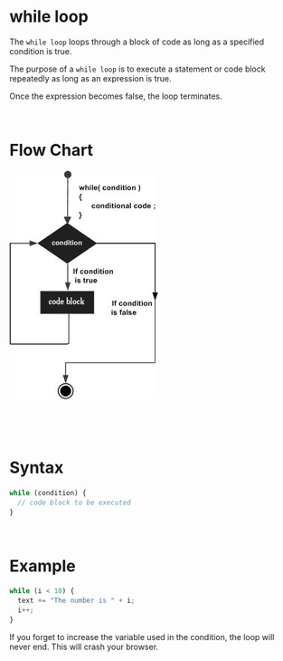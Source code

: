 # while loop

The `while loop` loops through a block of code as long as a specified condition is true.

The purpose of a `while loop` is to execute a statement or code block repeatedly as long as an expression is true.

Once the expression becomes false, the loop terminates.

&nbsp;

# Flow Chart

<img src="../../../assets/while_loop.jpg">

&nbsp;

&nbsp;

# Syntax

```js
while (condition) {
  // code block to be executed
}
```

&nbsp;

# Example

```js
while (i < 10) {
  text += "The number is " + i;
  i++;
}
```

If you forget to increase the variable used in the condition, the loop will never end. This will crash your browser.

&nbsp;

&nbsp;
